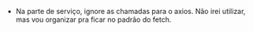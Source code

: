 * Na parte de serviço, ignore as chamadas para o axios. Não irei utilizar, mas vou organizar pra ficar no padrão do fetch.